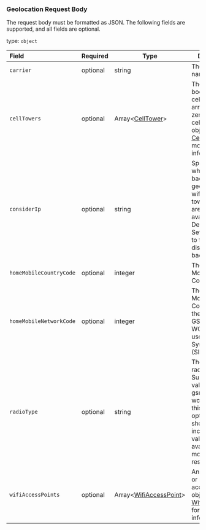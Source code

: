 <!--- This is a generated file, do not edit! -->
<!--- [START maps_http_schema_geolocationv1geolocatepostrequestbody] -->
<h3 class="schema-object" id="GeolocationV1GeolocatePostRequestBody">Geolocation Request Body</h3>

The request body must be formatted as JSON. The following fields are supported, and all fields are optional.

type: `object`

| Field                   | Required | Type                                                               | Description                                                                                                                                                                    |
| :---------------------- | -------- | ------------------------------------------------------------------ | ------------------------------------------------------------------------------------------------------------------------------------------------------------------------------ |
| `carrier`               | optional | string                                                             | The carrier name.                                                                                                                                                              |
| `cellTowers`            | optional | Array&lt;[CellTower](#CellTower "CellTower")&gt;                   | The request body's cellTowers array contains zero or more cell tower objects. See [CellTower](#CellTower "CellTower") for more information.                                    |
| `considerIp`            | optional | string                                                             | Specifies whether to fall back to IP geolocation if wifi and cell tower signals are not available. Defaults to true. Set considerIp to false to disable fall back.             |
| `homeMobileCountryCode` | optional | integer                                                            | The cell tower's Mobile Country Code (MCC).                                                                                                                                    |
| `homeMobileNetworkCode` | optional | integer                                                            | The cell tower's Mobile Network Code. This is the MNC for GSM and WCDMA; CDMA uses the System ID (SID).                                                                        |
| `radioType`             | optional | string                                                             | The mobile radio type. Supported values are lte, gsm, cdma, and wcdma. While this field is optional, it should be included if a value is available, for more accurate results. |
| `wifiAccessPoints`      | optional | Array&lt;[WifiAccessPoint](#WifiAccessPoint "WifiAccessPoint")&gt; | An array of two or more WiFi access point objects. See [WifiAccessPoint](#WifiAccessPoint "WifiAccessPoint") for more information.                                             |

<!--- [END maps_http_schema_geolocationv1geolocatepostrequestbody] -->